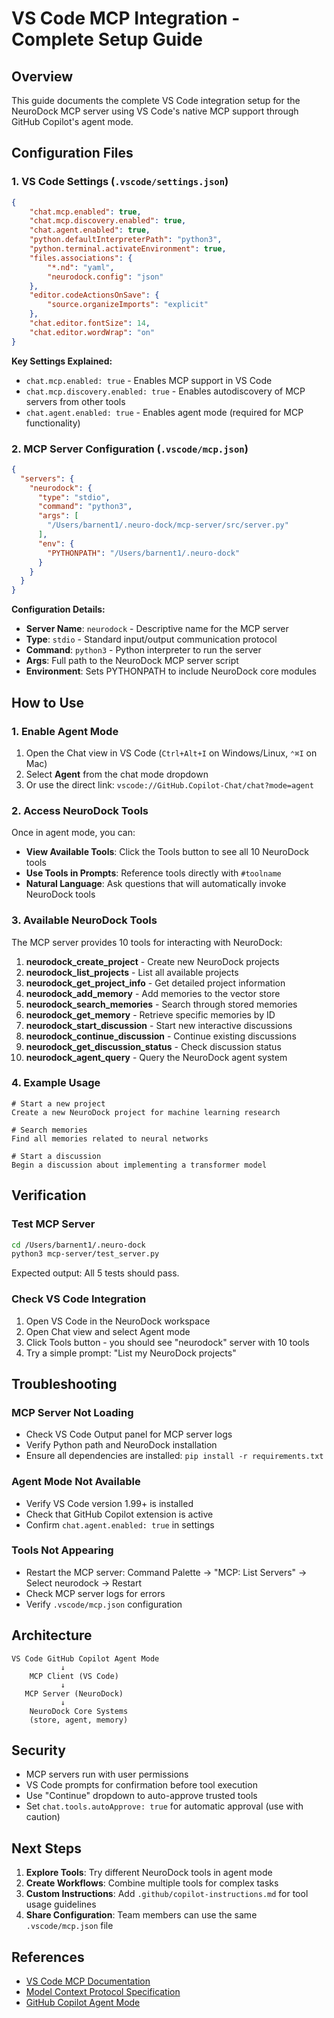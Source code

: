 # VS Code MCP Integration - Complete Setup Guide

## Overview

This guide documents the complete VS Code integration setup for the NeuroDock MCP server using VS Code's native MCP support through GitHub Copilot's agent mode.

## Configuration Files

### 1. VS Code Settings (`.vscode/settings.json`)

```json
{
    "chat.mcp.enabled": true,
    "chat.mcp.discovery.enabled": true,
    "chat.agent.enabled": true,
    "python.defaultInterpreterPath": "python3",
    "python.terminal.activateEnvironment": true,
    "files.associations": {
        "*.nd": "yaml",
        "neurodock.config": "json"
    },
    "editor.codeActionsOnSave": {
        "source.organizeImports": "explicit"
    },
    "chat.editor.fontSize": 14,
    "chat.editor.wordWrap": "on"
}
```

**Key Settings Explained:**
- `chat.mcp.enabled: true` - Enables MCP support in VS Code
- `chat.mcp.discovery.enabled: true` - Enables autodiscovery of MCP servers from other tools
- `chat.agent.enabled: true` - Enables agent mode (required for MCP functionality)

### 2. MCP Server Configuration (`.vscode/mcp.json`)

```json
{
  "servers": {
    "neurodock": {
      "type": "stdio",
      "command": "python3",
      "args": [
        "/Users/barnent1/.neuro-dock/mcp-server/src/server.py"
      ],
      "env": {
        "PYTHONPATH": "/Users/barnent1/.neuro-dock"
      }
    }
  }
}
```

**Configuration Details:**
- **Server Name**: `neurodock` - Descriptive name for the MCP server
- **Type**: `stdio` - Standard input/output communication protocol
- **Command**: `python3` - Python interpreter to run the server
- **Args**: Full path to the NeuroDock MCP server script
- **Environment**: Sets PYTHONPATH to include NeuroDock core modules

## How to Use

### 1. Enable Agent Mode

1. Open the Chat view in VS Code (`Ctrl+Alt+I` on Windows/Linux, `⌃⌘I` on Mac)
2. Select **Agent** from the chat mode dropdown
3. Or use the direct link: `vscode://GitHub.Copilot-Chat/chat?mode=agent`

### 2. Access NeuroDock Tools

Once in agent mode, you can:

- **View Available Tools**: Click the Tools button to see all 10 NeuroDock tools
- **Use Tools in Prompts**: Reference tools directly with `#toolname`
- **Natural Language**: Ask questions that will automatically invoke NeuroDock tools

### 3. Available NeuroDock Tools

The MCP server provides 10 tools for interacting with NeuroDock:

1. **neurodock_create_project** - Create new NeuroDock projects
2. **neurodock_list_projects** - List all available projects
3. **neurodock_get_project_info** - Get detailed project information
4. **neurodock_add_memory** - Add memories to the vector store
5. **neurodock_search_memories** - Search through stored memories
6. **neurodock_get_memory** - Retrieve specific memories by ID
7. **neurodock_start_discussion** - Start new interactive discussions
8. **neurodock_continue_discussion** - Continue existing discussions
9. **neurodock_get_discussion_status** - Check discussion status
10. **neurodock_agent_query** - Query the NeuroDock agent system

### 4. Example Usage

```
# Start a new project
Create a new NeuroDock project for machine learning research

# Search memories
Find all memories related to neural networks

# Start a discussion
Begin a discussion about implementing a transformer model
```

## Verification

### Test MCP Server
```bash
cd /Users/barnent1/.neuro-dock
python3 mcp-server/test_server.py
```

Expected output: All 5 tests should pass.

### Check VS Code Integration
1. Open VS Code in the NeuroDock workspace
2. Open Chat view and select Agent mode
3. Click Tools button - you should see "neurodock" server with 10 tools
4. Try a simple prompt: "List my NeuroDock projects"

## Troubleshooting

### MCP Server Not Loading
- Check VS Code Output panel for MCP server logs
- Verify Python path and NeuroDock installation
- Ensure all dependencies are installed: `pip install -r requirements.txt`

### Agent Mode Not Available
- Verify VS Code version 1.99+ is installed
- Check that GitHub Copilot extension is active
- Confirm `chat.agent.enabled: true` in settings

### Tools Not Appearing
- Restart the MCP server: Command Palette → "MCP: List Servers" → Select neurodock → Restart
- Check MCP server logs for errors
- Verify `.vscode/mcp.json` configuration

## Architecture

```
VS Code GitHub Copilot Agent Mode
           ↓
    MCP Client (VS Code)
           ↓
   MCP Server (NeuroDock)
           ↓
    NeuroDock Core Systems
    (store, agent, memory)
```

## Security

- MCP servers run with user permissions
- VS Code prompts for confirmation before tool execution
- Use "Continue" dropdown to auto-approve trusted tools
- Set `chat.tools.autoApprove: true` for automatic approval (use with caution)

## Next Steps

1. **Explore Tools**: Try different NeuroDock tools in agent mode
2. **Create Workflows**: Combine multiple tools for complex tasks
3. **Custom Instructions**: Add `.github/copilot-instructions.md` for tool usage guidelines
4. **Share Configuration**: Team members can use the same `.vscode/mcp.json` file

## References

- [VS Code MCP Documentation](https://code.visualstudio.com/docs/copilot/chat/mcp-servers)
- [Model Context Protocol Specification](https://modelcontextprotocol.io/)
- [GitHub Copilot Agent Mode](https://code.visualstudio.com/docs/copilot/chat/chat-agent-mode)
